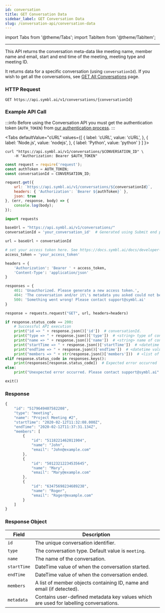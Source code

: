```yaml
---
id: conversation
title: GET Conversation Data
sidebar_label: GET Conversation Data
slug: /conversation-api/conversation-data
---
```

import Tabs from '@theme/Tabs';
import TabItem from '@theme/TabItem';

---

This API returns the conversation meta-data like meeting name, member name and email, start and end time of the meeting, meeting type and meeting ID.

It returns data for a specific conversation (using `conversationId`). If you wish to get all the conversations, see [GET All Conversations](/docs/conversation-api/all-conversations) page. 


### HTTP Request

`GET https://api.symbl.ai/v1/conversations/{conversationId}`


### Example API Call

:::info
Before using the Conversation API you must get the authentication token (`AUTH_TOKEN`) from [our authentication process](/docs/developer-tools/authentication).
:::


<Tabs
  defaultValue="cURL"
  values={[
    { label: 'cURL', value: 'cURL', },
    { label: 'Node.js', value: 'nodejs', },
    { label: 'Python', value: 'python' }
  ]
}>
<TabItem value="cURL">

```shell
curl "https://api.symbl.ai/v1/conversations/$CONVERSATION_ID" \
    -H "Authorization: Bearer $AUTH_TOKEN"
```

</TabItem>

<TabItem value="nodejs">

```js
const request = require('request');
const authToken = AUTH_TOKEN;
const conversationId = CONVERSATION_ID;

request.get({
    url: `https://api.symbl.ai/v1/conversations/${conversationId}`,
    headers: { 'Authorization': `Bearer ${authToken}` },
    json: true
}, (err, response, body) => {
    console.log(body);
});
```

</TabItem>
<TabItem value="python">

```py
import requests

baseUrl = "https://api.symbl.ai/v1/conversations/"
conversationId = 'your_conversation_id'  # Generated using Submit end point

url = baseUrl + conversationId

# set your access token here. See https://docs.symbl.ai/docs/developer-tools/authentication
access_token = 'your_access_token'

headers = {
    'Authorization': 'Bearer ' + access_token,
    'Content-Type': 'application/json'
}

responses = {
    401: 'Unauthorized. Please generate a new access token.',
    404: 'The conversation and/or it\'s metadata you asked could not be found, please check the input provided',
    500: 'Something went wrong! Please contact support@symbl.ai'
}

response = requests.request("GET", url, headers=headers)

if response.status_code == 200:
    # Successful API execution
    print("id => " + response.json()['id'])  # conversationId.
    print("type => " + response.json()['type'])  # <string> type of conversation, default is meeting
    print("name => " + response.json()['name'])  # <string> name of conversation
    print("startTime => " + response.json()['startTime'])  # <datetime value> start time of conversation
    print("endTime => " + response.json()['endTime'])  # <datetime value> end time of conversation
    print("members => " + str(response.json()['members']))  # <list of member objects containing name and email if detected> members who were part of conversation
elif response.status_code in responses.keys():
    print(responses[response.status_code])  # Expected error occurred
else:
    print("Unexpected error occurred. Please contact support@symbl.ai" + ", Debug Message => " + str(response.text))

exit()
```

</TabItem>
</Tabs>


### Response


```javascript
{
    "id": "5179649407582208",
    "type": "meeting",
    "name": "Project Meeting #2",
    "startTime": "2020-02-12T11:32:08.000Z",
    "endTime": "2020-02-12T11:37:31.134Z",
    "members": [
        {
            "id": "5118221462011904",
            "name": "John",
            "email": "John@example.com"
        },
        {
            "id": "50123212234535645",
            "name": "Mary",
            "email": "Mary@example.com"
        },
        {
            "id": "63475698234689238",
            "name": "Roger",
            "email": "Roger@example.com"
        }
    ]
}
```

### Response Object

Field  | Description
---------- | ------- |
```id``` | The unique conversation identifier.
```type``` | The conversation type. Default value is `meeting`.
```name``` | The name of the conversation.
```startTime``` | DateTime value of when the conversation started.
```endTime``` | DateTime value of when the conversation ended. 
```members``` | A list of member objects containing ID, name and email (if detected).
```metadata``` | Contains user-defined metadata key values which are used for labelling conversations.



